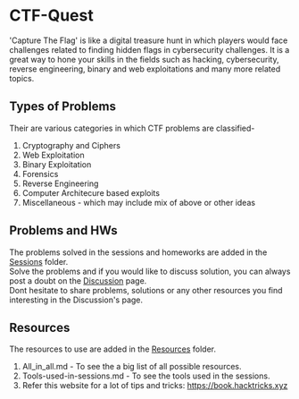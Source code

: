 # CTF-Quest

'Capture The Flag' is like a digital treasure hunt in which players would face challenges related to finding hidden flags in cybersecurity challenges. It is a great way to hone your skills in the fields such as hacking, cybersecurity, reverse engineering, binary and web exploitations and many more related topics.

## Types of Problems

Their are various categories in which CTF problems are classified-

1. Cryptography and Ciphers
2. Web Exploitation
3. Binary Exploitation
4. Forensics
5. Reverse Engineering
6. Computer Architecure based exploits
7. Miscellaneous - which may include mix of above or other ideas

## Problems and HWs

The problems solved in the sessions and homeworks are added in the <a href="https://github.com/databasedIISc/CTF-Quest/tree/main/sessions/session1">Sessions</a> folder.<br>
Solve the problems and if you would like to discuss solution, you can always post a doubt on the <a href="https://github.com/databasedIISc/CTF-Quest/discussions">Discussion</a> page.
<br>Dont hesitate to share problems, solutions or any other resources you find interesting in the Discussion's page.

## Resources

The resources to use are added in the <a href="https://github.com/databasedIISc/CTF-Quest/tree/main/Resources">Resources</a> folder.

1. All_in_all.md - To see the a big list of all possible resources.
2. Tools-used-in-sessions.md - To see the tools used in the sessions.
3. Refer this website for a lot of tips and tricks: https://book.hacktricks.xyz
